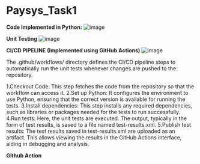 # Paysys_Task1
**Code Implemented in Python:**
![image](https://github.com/fatimali03/Paysys_Task1/assets/136559675/d2b57ce0-508b-481a-b05f-6b2a9ef4b304)

**Unit Testing**
![image](https://github.com/fatimali03/Paysys_Task1/assets/136559675/48778c5d-8527-41e8-8d4c-0f99c151c1a6)

**CI/CD PIPELINE (Implemented using GitHub Actions)**
![image](https://github.com/fatimali03/Paysys_Task1/assets/136559675/59fa8d8b-7fad-4f28-bb7f-cd273da4ec54)

The .github/workflows/ directory defines the CI/CD pipeline steps to automatically run the unit tests whenever changes are pushed to the repository.

1.Checkout Code:
This step fetches the code from the repository so that the workflow can access it.
2.Set up Python:
It configures the environment to use Python, ensuring that the correct version is available for running the tests.
3.Install dependencies:
This step installs any required dependencies, such as libraries or packages needed for the tests to run successfully.
4.Run tests:
Here, the unit tests are executed. The output, typically in the form of test results, is saved to a file named test-results.xml.
5.Publish test results:
The test results saved in test-results.xml are uploaded as an artifact. This allows viewing the results in the GitHub Actions interface, aiding in debugging and analysis.

**Github Action**
